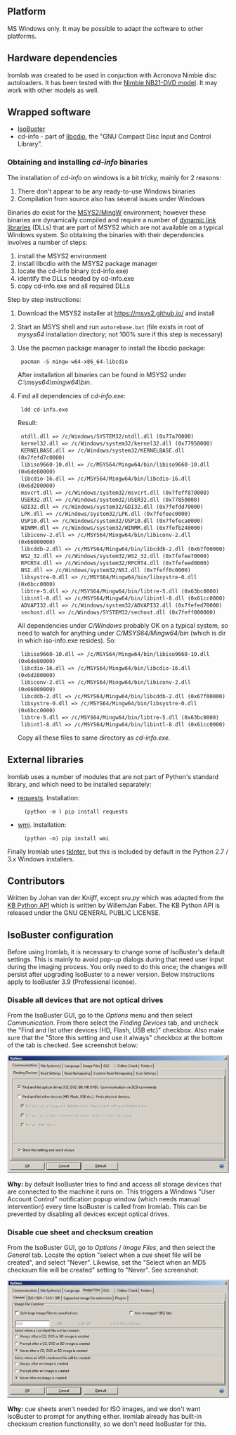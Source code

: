 
## Platform

MS Windows only. It may be possible to adapt the software to other platforms.

## Hardware dependencies

Iromlab was created to be used in conjuction with Acronova Nimbie disc autoloaders. It has been tested with the [Nimbie NB21-DVD model](http://www.acronova.com/product/auto-blu-ray-duplicator-publisher-ripper-nimbie-usb-nb21/9/review.html). It may work with other models as well.

## Wrapped software

* [IsoBuster](https://www.isobuster.com/)
* cd-info - part of [libcdio](https://www.gnu.org/software/libcdio/),  the "GNU Compact Disc Input and Control Library".

### Obtaining and installing *cd-info* binaries

The installation of *cd-info* on windows is a bit tricky, mainly for 2 reasons:

1. There don't appear to be any ready-to-use Windows binaries
2. Compilation from source also has several issues under Windows

Binaries *do* exist for the [MSYS2/MingW](https://en.wikipedia.org/wiki/MinGW) environment; however these binaries are dynamically compiled and require a number of [dynamic link libraries](https://en.wikipedia.org/wiki/Dynamic-link_library) (DLLs) that are part of MSYS2 which are not available on a typical Windows system. So obtaining the binaries with their dependencies involves a number of steps:

1. install the MSYS2 environment
2. install libcdio with the MSYS2 package manager
3. locate the cd-info binary (cd-info.exe)
4. identify the DLLs needed by cd-info.exe
5. copy cd-info.exe and all required DLLs

Step by step instructions:

1. Download the MSYS2 installer at <https://msys2.github.io/> and install
2. Start an MSYS shell and run `autorebase.bat` (file exists in root of *mysys64* installation directory; not 100% sure if this step is necessary)
3. Use the pacman package manager to install the libcdio package:

        pacman -S mingw-w64-x86_64-libcdio

    After installation all binaries can be found in MSYS2 under *C:\msys64\mingw64\bin*. 
4. Find all dependencies of *cd-info.exe*:

        ldd cd-info.exe 

    Result:

        ntdll.dll => /c/Windows/SYSTEM32/ntdll.dll (0x77a70000)
        kernel32.dll => /c/Windows/system32/kernel32.dll (0x77950000)
        KERNELBASE.dll => /c/Windows/system32/KERNELBASE.dll (0x7fefd7c0000)
        libiso9660-10.dll => /c/MSYS64/Mingw64/bin/libiso9660-10.dll (0x6de80000)
        libcdio-16.dll => /c/MSYS64/Mingw64/bin/libcdio-16.dll (0x6d280000)
        msvcrt.dll => /c/Windows/system32/msvcrt.dll (0x7feff870000)
        USER32.dll => /c/Windows/system32/USER32.dll (0x77850000)
        GDI32.dll => /c/Windows/system32/GDI32.dll (0x7fefdd70000)
        LPK.dll => /c/Windows/system32/LPK.dll (0x7fefeec0000)
        USP10.dll => /c/Windows/system32/USP10.dll (0x7fefeca0000)
        WINMM.dll => /c/Windows/system32/WINMM.dll (0x7fefb240000)
        libiconv-2.dll => /c/MSYS64/Mingw64/bin/libiconv-2.dll (0x66000000)
        libcddb-2.dll => /c/MSYS64/Mingw64/bin/libcddb-2.dll (0x67f00000)
        WS2_32.dll => /c/Windows/system32/WS2_32.dll (0x7fefee70000)
        RPCRT4.dll => /c/Windows/system32/RPCRT4.dll (0x7fefeed0000)
        NSI.dll => /c/Windows/system32/NSI.dll (0x7feff0c0000)
        libsystre-0.dll => /c/MSYS64/Mingw64/bin/libsystre-0.dll (0x6bcc0000)
        libtre-5.dll => /c/MSYS64/Mingw64/bin/libtre-5.dll (0x63bc0000)
        libintl-8.dll => /c/MSYS64/Mingw64/bin/libintl-8.dll (0x61cc0000)
        ADVAPI32.dll => /c/Windows/system32/ADVAPI32.dll (0x7fefed70000)
        sechost.dll => /c/Windows/SYSTEM32/sechost.dll (0x7feff000000)

    All dependencies under *C/Windows* probably OK on a typical system, so need to watch for anything under *C/MSYS64/Mingw64/bin* (which is dir in which iso-info.exe resides). So:

        libiso9660-10.dll => /c/MSYS64/Mingw64/bin/libiso9660-10.dll (0x6de80000)
        libcdio-16.dll => /c/MSYS64/Mingw64/bin/libcdio-16.dll (0x6d280000)
        libiconv-2.dll => /c/MSYS64/Mingw64/bin/libiconv-2.dll (0x66000000)
        libcddb-2.dll => /c/MSYS64/Mingw64/bin/libcddb-2.dll (0x67f00000)
        libsystre-0.dll => /c/MSYS64/Mingw64/bin/libsystre-0.dll (0x6bcc0000)
        libtre-5.dll => /c/MSYS64/Mingw64/bin/libtre-5.dll (0x63bc0000)
        libintl-8.dll => /c/MSYS64/Mingw64/bin/libintl-8.dll (0x61cc0000)

     Copy all these files to same directory as *cd-info.exe*.

## External libraries

Iromlab uses a number of modules that are not part of Python's standard library, and which need to be installed separately:

* [requests](https://pypi.python.org/pypi/requests). Installation:

        (python -m ) pip install requests
    
* [wmi](https://pypi.python.org/pypi/WMI/). Installation:

        (python -m) pip install wmi

Finally Iromlab uses [tkInter](https://wiki.python.org/moin/TkInter), but this is included by default in the Python 2.7 / 3.x Windows installers.
        
## Contributors

Written by Johan van der Knijff, except *sru.py* which was adapted from the [KB Python API](https://github.com/KBNLresearch/KB-python-API) which is written by WillemJan Faber. The KB Python API is released under the GNU GENERAL PUBLIC LICENSE.


## IsoBuster configuration

Before using Iromlab, it is necessary to change some of IsoBuster's default settings. This is mainly to avoid pop-up dialogs during that need user input during the imaging process. You only need to do this once; the changes will persist after upgrading IsoBuster to a newer version. Below instructions apply to IsoBuster 3.9 (Professional license).

### Disable all devices that are not optical drives 

From the IsoBuster GUI, go to the *Options* menu and then select *Communication*. From there select the *Finding Devices* tab, and uncheck the "Find and list other devices (HD, Flash, USB etc)" checkbox. Also make sure that the "Store this setting and use it always" checkbox at the bottom of the tab is checked. See screenshot below:

![](./findingDevices.png)

**Why:** by default IsoBuster tries to find and access all storage devices that are connected to the machine it runs on. This triggers a Windows "User Account Control" notification popup window (which needs manual intervention) every time IsoBuster is called from Iromlab. This can be prevented by disabling all devices except optical drives.

### Disable cue sheet and checksum creation

From the IsoBuster GUI, go to *Options* / *Image Files*, and then select the *General* tab. Locate the option "select when a cue sheet file will be created", and select "Never". Likewise, set the "Select when an MD5 checksum file will be created" setting to "Never". See screenshot:

![](cuesheetOption.png) 

**Why:** cue sheets aren't needed for ISO images, and we don't want IsoBuster to prompt for anything either. Iromlab already has built-in checksum creation functionality, so we don't need IsoBuster for this.
